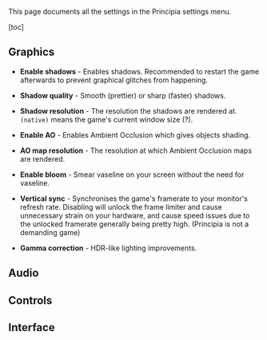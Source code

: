 This page documents all the settings in the Principia settings menu.

[toc]

## Graphics
- **Enable shadows** - Enables shadows. Recommended to restart the game afterwards to prevent graphical glitches from happening.

- **Shadow quality** - Smooth (prettier) or sharp (faster) shadows.

- **Shadow resolution** - The resolution the shadows are rendered at. `(native)` means the game's current window size (?).

- **Enable AO** - Enables Ambient Occlusion which gives objects shading.

- **AO map resolution** - The resolution at which Ambient Occlusion maps are rendered.

- **Enable bloom** - Smear vaseline on your screen without the need for vaseline.

- **Vertical sync** - Synchronises the game's framerate to your monitor's refresh rate. Disabling will unlock the frame limiter and cause unnecessary strain on your hardware, and cause speed issues due to the unlocked framerate generally being pretty high. (Principia is not a demanding game)

- **Gamma correction** - HDR-like lighting improvements.

## Audio


## Controls


## Interface